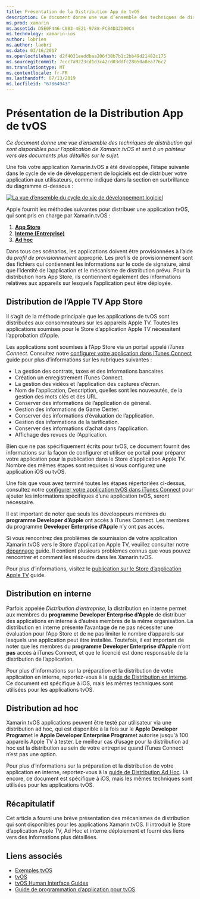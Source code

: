 ```yaml
---
title: Présentation de la Distribution App de tvOS
description: Ce document donne une vue d’ensemble des techniques de distribution qui sont disponibles pour l’application de Xamarin.tvOS et sert à un pointeur vers des documents plus détaillés sur le sujet.
ms.prod: xamarin
ms.assetid: D5E0F446-C083-4E21-9788-FC84D32D00C4
ms.technology: xamarin-ios
author: lobrien
ms.author: laobri
ms.date: 03/16/2017
ms.openlocfilehash: d2f4031eeddbaa206f38b7b1c2bb49d21482c175
ms.sourcegitcommit: 7ccc7a9223cd1d3c42cd03ddfc28050a8ea776c2
ms.translationtype: MT
ms.contentlocale: fr-FR
ms.lasthandoff: 07/13/2019
ms.locfileid: "67864943"
---
```

# <a name="tvos-app-distribution-overview"></a>Présentation de la Distribution App de tvOS

_Ce document donne une vue d’ensemble des techniques de distribution qui sont disponibles pour l’application de Xamarin.tvOS et sert à un pointeur vers des documents plus détaillés sur le sujet._


Une fois votre application Xamarin.tvOS a été développée, l’étape suivante dans le cycle de vie de développement de logiciels est de distribuer votre application aux utilisateurs, comme indiqué dans la section en surbrillance du diagramme ci-dessous :


[![La vue d’ensemble du cycle de vie de développement logiciel](images/publishingdiagram.png)](images/publishingdiagram.png#lightbox)


Apple fournit les méthodes suivantes pour distribuer une application tvOS, qui sont pris en charge par Xamarin.tvOS :

1. [**App Store**](#Apple-TV-App-Store-Distribution)
2. [**Interne (Entreprise)** ](#In-House-Distribution) 
3. [**Ad hoc**](#Ad_Hoc_Distribution) 

Dans tous ces scénarios, les applications doivent être provisionnées à l’aide du *profil de provisionnement* approprié. Les profils de provisionnement sont des fichiers qui contiennent les informations sur le code de signature, ainsi que l’identité de l’application et le mécanisme de distribution prévu. Pour la distribution hors App Store, ils contiennent également des informations relatives aux appareils sur lesquels l’application peut être déployée.

<a name="Apple-TV-App-Store-Distribution" />

## <a name="apple-tv-app-store-distribution"></a>Distribution de l’Apple TV App Store

Il s’agit de la méthode principale que les applications de tvOS sont distribuées aux consommateurs sur les appareils Apple TV. Toutes les applications soumises pour le Store d’application Apple TV nécessitent l’approbation d’Apple.

Les applications sont soumises à l’App Store via un portail appelé *iTunes Connect*. Consultez notre [configurer votre application dans iTunes Connect](~/ios/deploy-test/app-distribution/app-store-distribution/itunesconnect.md) guide pour plus d’informations sur les rubriques suivantes :

- La gestion des contrats, taxes et des informations bancaires.
- Création un enregistrement iTunes Connect.
- La gestion des vidéos et l’application des captures d’écran.
- Nom de l’application, Description, quelles sont les nouveautés, de la gestion des mots clés et des URL.
- Conserver des informations de l’application de général.
- Gestion des informations de Game Center.
- Conserver des informations d’évaluation de l’application.
- Gestion des informations de la tarification.
- Conserver des informations d’achat dans l’application.
- Affichage des revues de l’Application.

Bien que ne pas spécifiquement écrits pour tvOS, ce document fournit des informations sur la façon de configurer et utiliser ce portail pour préparer votre application pour la publication dans le Store d’application Apple TV. Nombre des mêmes étapes sont requises si vous configurez une application iOS ou tvOS.

Une fois que vous avez terminé toutes les étapes répertoriées ci-dessus, consultez notre [configurer votre application tvOS dans iTunes Connect](~/ios/tvos/deploy-test/app-distribution/itunes-connect.md) pour ajouter les informations spécifiques d’une application tvOS, seront nécessaire.

Il est important de noter que seuls les développeurs membres du **programme Developer d’Apple** ont accès à iTunes Connect. Les membres du programme **Developer Enterprise d’Apple** n’y ont pas accès.

Si vous rencontrez des problèmes de soumission de votre application Xamarin.tvOS vers le Store d’application Apple TV, veuillez consulter notre [dépannage](~/ios/tvos/troubleshooting.md) guide. Il contient plusieurs problèmes connus que vous pouvez rencontrer et comment les résoudre dans les Xamarin.tvOS.

Pour plus d’informations, visitez le [publication sur le Store d’application Apple TV](~/ios/tvos/deploy-test/app-distribution/app-store-publishing.md) guide.

<a name="In-House-Distribution" />

## <a name="in-house-distribution"></a>Distribution en interne

Parfois appelée *Distribution d’entreprise*, la distribution en interne permet aux membres du **programme Developer Enterprise d’Apple** de distribuer des applications en interne à d’autres membres de la même organisation. La distribution en interne présente l’avantage de ne pas nécessiter une évaluation pour l’App Store et de ne pas limiter le nombre d’appareils sur lesquels une application peut être installée. Toutefois, il est important de noter que les membres du **programme Developer Enterprise d’Apple** n’ont **pas** accès à iTunes Connect, et que le licencié est donc responsable de la distribution de l’application.

Pour plus d’informations sur la préparation et la distribution de votre application en interne, reportez-vous à la [guide de Distribution en interne](~/ios/deploy-test/app-distribution/in-house-distribution.md). Ce document est spécifique à iOS, mais les mêmes techniques sont utilisées pour les applications tvOS.

<a name="Ad_Hoc_Distribution"/>

## <a name="ad-hoc-distribution"></a>Distribution ad hoc

Xamarin.tvOS applications peuvent être testé par utilisateur via une distribution ad hoc, qui est disponible à la fois sur le **Apple Developer Program**et le **Apple Developer Enterprise Program**et autorise jusqu'à 100 appareils Apple TV à tester. Le meilleur cas d’usage pour la distribution ad hoc est la distribution au sein de votre entreprise quand iTunes Connect n’est pas une option.

Pour plus d’informations sur la préparation et la distribution de votre application en interne, reportez-vous à la [guide de Distribution Ad Hoc](~/ios/deploy-test/app-distribution/ad-hoc-distribution.md). Là encore, ce document est spécifique à iOS, mais les mêmes techniques sont utilisées pour les applications tvOS.

<a name="Summary" />

## <a name="summary"></a>Récapitulatif

Cet article a fourni une brève présentation des mécanismes de distribution qui sont disponibles pour les applications Xamarin.tvOS. Il introduit le Store d’application Apple TV, Ad Hoc et interne déploiement et fourni des liens vers des informations plus détaillées.



## <a name="related-links"></a>Liens associés

- [Exemples tvOS](https://developer.xamarin.com/samples/tvos/all/)
- [tvOS](https://developer.apple.com/tvos/)
- [tvOS Human Interface Guides](https://developer.apple.com/tvos/human-interface-guidelines/)
- [Guide de programmation d’application pour tvOS](https://developer.apple.com/library/prerelease/tvos/documentation/General/Conceptual/AppleTV_PG/)
